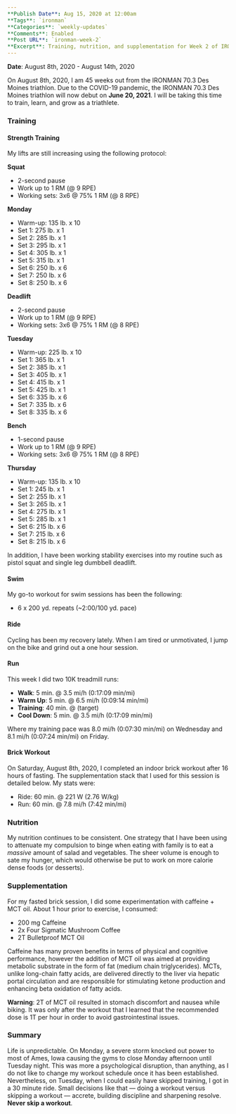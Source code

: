 ```yaml
---
**Publish Date**: Aug 15, 2020 at 12:00am
**Tags**: `ironman`
**Categories**: `weekly-updates`
**Comments**: Enabled
**Post URL**: `ironman-week-2`
**Excerpt**: Training, nutrition, and supplementation for Week 2 of IRONMAN training.
---
```


**Date**: August 8th, 2020 - August 14th, 2020

On August 8th, 2020, I am 45 weeks out from the IRONMAN 70.3 Des Moines triathlon. Due to the COVID-19 pandemic, the IRONMAN 70.3 Des Moines triathlon will now debut on **June 20, 2021**. I will be taking this time to train, learn, and grow as a triathlete.

### Training
#### Strength Training
My lifts are still increasing using the following protocol:

**Squat**
* 2-second pause
* Work up to 1 RM (@ 9 RPE)
* Working sets: 3x6 @ 75% 1 RM (@ 8 RPE)

**Monday**
* Warm-up: 135 lb. x 10
* Set 1: 275 lb. x 1
* Set 2: 285 lb. x 1
* Set 3: 295 lb. x 1
* Set 4: 305 lb. x 1
* Set 5: 315 lb. x 1
* Set 6: 250 lb. x 6
* Set 7: 250 lb. x 6
* Set 8: 250 lb. x 6

**Deadlift**
* 2-second pause
* Work up to 1 RM (@ 9 RPE)
* Working sets: 3x6 @ 75% 1 RM (@ 8 RPE)

**Tuesday**
* Warm-up: 225 lb. x 10
* Set 1: 365 lb. x 1
* Set 2: 385 lb. x 1
* Set 3: 405 lb. x 1
* Set 4: 415 lb. x 1
* Set 5: 425 lb. x 1
* Set 6: 335 lb. x 6
* Set 7: 335 lb. x 6
* Set 8: 335 lb. x 6

**Bench**
* 1-second pause
* Work up to 1 RM (@ 9 RPE)
* Working sets: 3x6 @ 75% 1 RM (@ 8 RPE)

**Thursday**
* Warm-up: 135 lb. x 10
* Set 1: 245 lb. x 1
* Set 2: 255 lb. x 1
* Set 3: 265 lb. x 1
* Set 4: 275 lb. x 1
* Set 5: 285 lb. x 1
* Set 6: 215 lb. x 6
* Set 7: 215 lb. x 6
* Set 8: 215 lb. x 6

In addition, I have been working stability exercises into my routine such as pistol squat and single leg dumbbell deadlift.

#### Swim
My go-to workout for swim sessions has been the following:
* 6 x 200 yd. repeats (~2:00/100 yd. pace)

#### Ride
Cycling has been my recovery lately. When I am tired or unmotivated, I jump on the bike and grind out a one hour session.

#### Run
This week I did two 10K treadmill runs:
* **Walk**: 5 min. @ 3.5 mi/h (0:17:09 min/mi)
* **Warm Up**: 5 min. @ 6.5 mi/h (0:09:14 min/mi)
* **Training**: 40 min. @ (target)
* **Cool Down**: 5 min. @ 3.5 mi/h (0:17:09 min/mi)

Where my training pace was 8.0 mi/h (0:07:30 min/mi) on Wednesday and 8.1 mi/h (0:07:24 min/mi) on Friday.

#### Brick Workout
On Saturday, August 8th, 2020, I completed an indoor brick workout after 16 hours of fasting. The supplementation stack that I used for this session is detailed below. My stats were:
* Ride: 60 min. @ 221 W (2.76 W/kg)
* Run: 60 min. @ 7.8 mi/h (7:42 min/mi)

### Nutrition
My nutrition continues to be consistent. One strategy that I have been using to attenuate my compulsion to binge when eating with family is to eat a *massive* amount of salad and vegetables. The sheer volume is enough to sate my hunger, which would otherwise be put to work on more calorie dense foods (or desserts).

### Supplementation
For my fasted brick session, I did some experimentation with caffeine + MCT oil. About 1 hour prior to exercise, I consumed:
* 200 mg Caffeine
* 2x Four Sigmatic Mushroom Coffee
* 2T Bulletproof MCT Oil

Caffeine has many proven benefits in terms of physical and cognitive performance, however the addition of MCT oil was aimed at providing metabolic substrate in the form of fat (medium chain triglycerides). MCTs, unlike long-chain fatty acids, are delivered directly to the liver via hepatic portal circulation and are responsible for stimulating ketone production and enhancing beta oxidation of fatty acids.

**Warning**: 2T of MCT oil resulted in stomach discomfort and nausea while biking. It was only after the workout that I learned that the recommended dose is 1T per hour in order to avoid gastrointestinal issues.

### Summary
Life is unpredictable. On Monday, a severe storm knocked out power to most of Ames, Iowa causing the gyms to close Monday afternoon until Tuesday night. This was more a psychological disruption, than anything, as I do not like to change my workout schedule once it has been established. Nevertheless, on Tuesday, when I could easily have skipped training, I got in a 30 minute ride. Small decisions like that — doing a workout versus skipping a workout — accrete, building discipline and sharpening resolve. **Never skip a workout**.
